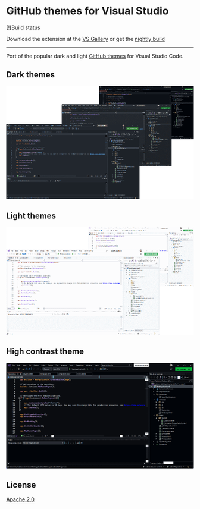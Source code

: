 # GitHub themes for Visual Studio

[![Build status

Download the extension at the
[VS Gallery](https://marketplace.visualstudio.com/items?itemName=MadsKristensen.GitHubThemes)
or get the
[nightly build](http://vsixgallery.com/extension/GitHubDarkTheme.869f0b49-f48e-4ba7-94dd-91368e3c8810/)

-------------------------------------------------

Port of the popular dark and light [GitHub themes](https://marketplace.visualstudio.com/items?itemName=GitHub.github-vscode-theme) for Visual Studio Code. 

## Dark themes

![Dark themes](art/dark-themes.png)

## Light themes

![Light themes](art/light-themes.png)

## High contrast theme

![High contrast](art/high-contrast.png)

## License
[Apache 2.0](LICENSE)
